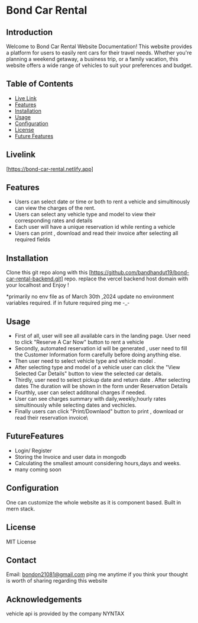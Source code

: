 # Bond Car Rental

## Introduction
Welcome to Bond Car Rental Website Documentation! This website provides a platform for users to easily rent cars for their travel needs. Whether you're planning a weekend getaway, a business trip, or a family vacation, this website offers a wide range of vehicles to suit your preferences and budget.

## Table of Contents
- [Live Link](#livelink)
- [Features](#features)
- [Installation](#installation)
- [Usage](#usage)
- [Configuration](#configuration)
- [License](#license)
- [Future Features](#futurefeatures)

## Livelink
 [https://bond-car-rental.netlify.app]

## Features 
- Users can select date or time or both to rent a vehicle and simultinously can view the charges of the rent.
- Users can select any vehicle type and model to view their corresponding rates and details
- Each user will have a unique reservation id while renting a vehicle
- Users can print , download and read their invoice after selecting all required fields
  

## Installation
Clone this git repo along with this [https://github.com/bandhandut19/bond-car-rental-backend.git] repo.
replace the vercel backend host domain with your localhost and Enjoy !

*primarily no env file as of March 30th ,2024 update no environment variables required. if in future required ping me -_-

## Usage

- First of all, user will see all available cars in the landing page. User need to click "Reserve A Car Now" button to rent a vehicle
- Secondly, automated reservation id will be generated , user need to fill the Customer Information form carefully before doing anything else.
- Then user need to select vehicle type and vehicle model .
- After selecting type and model of a vehicle user can click the "View Selected Car Details" button to view the selected car details.
- Thirdly, user need to select pickup date and return date . After selecting dates The duration will be shown in the form under Reservation Details
- Fourthly, user can select additonal charges if needed.
- User can see charges summary with daily,weekly,hourly rates simultinously while selecting dates and vechicles.
- Finally users can click "Print/Downlaod" button to print , download or read their reservation invoice\

## FutureFeatures
- Login/ Register
- Storing the Invoice and user data in mongodb
- Calculating the smallest amount considering hours,days and weeks.
- many coming soon 


## Configuration
One can customize the whole website as it is component based. Built in mern stack.


## License
MIT License

## Contact
Email: bondon21081@gmail.com 
ping me anytime if you think your thought is worth of sharing regarding this website

## Acknowledgements
vehicle api is provided by the company NYNTAX


